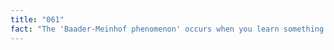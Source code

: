 ```yaml
---
title: "061"
fact: "The 'Baader-Meinhof phenomenon' occurs when you learn something new and suddenly notice it 'everywhere', e.g. hearing a song for the first time and afterwards feel like it's always on the radio."
---
```

